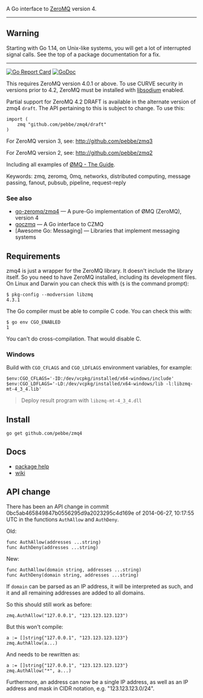 A Go interface to [ZeroMQ](http://www.zeromq.org/) version 4.


----------------------------------------------------------------

## Warning

Starting with Go 1.14, on Unix-like systems, you will get a lot of
interrupted signal calls. See the top of a package documentation
for a fix.

----------------------------------------------------------------


[![Go Report Card](https://goreportcard.com/badge/github.com/pebbe/zmq4)](https://goreportcard.com/report/github.com/pebbe/zmq4)
[![GoDoc](https://godoc.org/github.com/pebbe/zmq4?status.svg)](https://godoc.org/github.com/pebbe/zmq4)

This requires ZeroMQ version 4.0.1 or above. To use CURVE security in
versions prior to 4.2, ZeroMQ must be installed with
[libsodium](https://github.com/jedisct1/libsodium) enabled.

Partial support for ZeroMQ 4.2 DRAFT is available in the alternate
version of zmq4 `draft`. The API pertaining to this is subject to
change. To use this:

    import (
        zmq "github.com/pebbe/zmq4/draft"
    )

For ZeroMQ version 3, see: http://github.com/pebbe/zmq3

For ZeroMQ version 2, see: http://github.com/pebbe/zmq2

Including all examples of [ØMQ - The Guide](http://zguide.zeromq.org/).

Keywords: zmq, zeromq, 0mq, networks, distributed computing, message passing, fanout, pubsub, pipeline, request-reply

### See also

 * [go-zeromq/zmq4](https://github.com/go-zeromq/zmq4) — A pure-Go implementation of ØMQ (ZeroMQ), version 4
 * [goczmq](https://github.com/zeromq/goczmq) — A Go interface to CZMQ
 * [Awesome Go: Messaging] — Libraries that implement messaging systems


## Requirements

zmq4 is just a wrapper for the ZeroMQ library. It doesn't include the
library itself. So you need to have ZeroMQ installed, including its
development files. On Linux and Darwin you can check this with (`$` is
the command prompt):

```
$ pkg-config --modversion libzmq
4.3.1
```

The Go compiler must be able to compile C code. You can check this
with:
```
$ go env CGO_ENABLED
1
```

You can't do cross-compilation. That would disable C.

### Windows

Build with `CGO_CFLAGS` and `CGO_LDFLAGS` environment variables, for example:

```
$env:CGO_CFLAGS='-ID:/dev/vcpkg/installed/x64-windows/include'
$env:CGO_LDFLAGS='-LD:/dev/vcpkg/installed/x64-windows/lib -l:libzmq-mt-4_3_4.lib'
```
> Deploy result program with `libzmq-mt-4_3_4.dll`

## Install

    go get github.com/pebbe/zmq4

## Docs

 * [package help](http://godoc.org/github.com/pebbe/zmq4)
 * [wiki](https://github.com/pebbe/zmq4/wiki)

## API change

There has been an API change in commit
0bc5ab465849847b0556295d9a2023295c4d169e of 2014-06-27, 10:17:55 UTC
in the functions `AuthAllow` and `AuthDeny`.

Old:

    func AuthAllow(addresses ...string)
    func AuthDeny(addresses ...string)

New:

    func AuthAllow(domain string, addresses ...string)
    func AuthDeny(domain string, addresses ...string)

If `domain` can be parsed as an IP address, it will be interpreted as
such, and it and all remaining addresses are added to all domains.

So this should still work as before:

    zmq.AuthAllow("127.0.0.1", "123.123.123.123")

But this won't compile:

    a := []string{"127.0.0.1", "123.123.123.123"}
    zmq.AuthAllow(a...)

And needs to be rewritten as:

    a := []string{"127.0.0.1", "123.123.123.123"}
    zmq.AuthAllow("*", a...)

Furthermore, an address can now be a single IP address, as well as an IP
address and mask in CIDR notation, e.g. "123.123.123.0/24".
